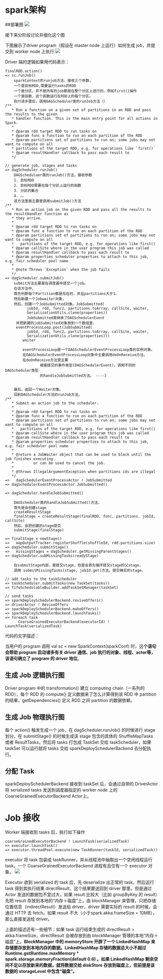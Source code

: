 # spark架构
##部署图
![](https://github.com/JerryLead/SparkInternals/raw/master/markdown/PNGfigures/deploy.png)


接下来分阶段讨论并细化这个图  

下图展示了driver program（假设在 master node 上运行）如何生成 job，并提交到 worker node 上执行
![](https://github.com/JerryLead/SparkInternals/raw/master/markdown/PNGfigures/JobSubmission.png)

Driver 端的逻辑如果用代码表示：    

```
finalRDD.action()
=> sc.runJob()
	sparkContext的runjob方法，接收三个参数，
	一个是目标RDD,需要运行tasks的RDD
	一个是分区，并不是所有的job都是在整个分区上进行的，例如first()操作
	一个是函数，这个函数运行在RDD上的每个分区。
	执行该步骤后，调用DAGScheduler类的runJob方法（）
/**
   * Run a function on a given set of partitions in an RDD and pass the results to the given
   * handler function. This is the main entry point for all actions in Spark.
   *
   * @param rdd target RDD to run tasks on
   * @param func a function to run on each partition of the RDD
   * @param partitions set of partitions to run on; some jobs may not want to compute on all
   * partitions of the target RDD, e.g. for operations like `first()`
   * @param resultHandler callback to pass each result to
   */
   
// generate job, stages and tasks
=> dagScheduler.runJob()
	DAGSchedulaer类的runJob()方法，接收参数
	1. 目标RDD
	2. 目标RDD需要在每个分区上运行的函数
	3. 分区的集合
	4. 。。
	该方法里面主要是调用submitJob()方法
/**
   * Run an action job on the given RDD and pass all the results to the resultHandler function as
   * they arrive.
   *
   * @param rdd target RDD to run tasks on
   * @param func a function to run on each partition of the RDD
   * @param partitions set of partitions to run on; some jobs may not want to compute on all
   *   partitions of the target RDD, e.g. for operations like first()
   * @param callSite where in the user program this job was called
   * @param resultHandler callback to pass each result to
   * @param properties scheduler properties to attach to this job, e.g. fair scheduler pool name
   *
   * @note Throws `Exception` when the job fails
   */
=> dagScheduler.submitJob()
	submit方法主要是在调度器中提交一个job。
	在该方法中，
	首先判断每个Partition都是存在的，并且partitions大于1.
	然后新建一个Jobwaiter对象，
	然后，创建一个JobSubmitted对象。JobSubmitted(
	      jobId, rdd, func2, partitions.toArray, callSite, waiter,
	      SerializationUtils.clone(properties))
	      JobSubmitted类继承了DAGSchedulerEvent
	 并把新建的jobSubmitted对象放到一个数组里，
	 eventProcessLoop.post(JobSubmitted(
	      jobId, rdd, func2, partitions.toArray, callSite, waiter,
	      SerializationUtils.clone(properties)))
	    waiter
	    
	    eventProcessLoop是一个DAGSchedulerEventProcessLoop类的实例对象。
	    在DAGSchedulerEventProcessLoop对象中主要调用doOnReceive方法，
	    在doOnReceive方法里主要
	    		根据提交的事件类型(DAGSchedulerEvent)，调用不同的DAGScheduler类型
	    		的handleJobSubmitted方法。 ----》
	    		
	    		
	最后，返回一个Waiter对象。
	回到DAGScheduler方法的runJob方法。
/**
   * Submit an action job to the scheduler.
   *
   * @param rdd target RDD to run tasks on
   * @param func a function to run on each partition of the RDD
   * @param partitions set of partitions to run on; some jobs may not want to compute on all
   *   partitions of the target RDD, e.g. for operations like first()
   * @param callSite where in the user program this job was called
   * @param resultHandler callback to pass each result to
   * @param properties scheduler properties to attach to this job, e.g. fair scheduler pool name
   *
   * @return a JobWaiter object that can be used to block until the job finishes executing
   *         or can be used to cancel the job.
   *
   * @throws IllegalArgumentException when partitions ids are illegal
   */
=>   dagSchedulerEventProcessActor ! JobSubmitted
=> dagSchedulerEventProcessActor.JobSubmitted()

=> dagScheduler.handleJobSubmitted()

	DAGScheduler类的handleJobSubmitted()方法，
	首先是会创建stage
	createResultStage
	finalStage = createResultStage(finalRDD, func, partitions, jobId, callSite)
	然后，会把创建的stage提交
	submitStage(finalStage)

=> finalStage = newStage()
=>   mapOutputTracker.registerShuffle(shuffleId, rdd.partitions.size)
=> dagScheduler.submitStage()
=>   missingStages = dagScheduler.getMissingParentStages()
=> dagScheduler.subMissingTasks(readyStage)

	在submitStage内部，是提交stage，但是会首先循环提交stage的父stage，
	调用 submitMissingTasks(stage, jobId.get)方法，提交确实的stage。

// add tasks to the taskScheduler
=> taskScheduler.submitTasks(new TaskSet(tasks))
=> fifoSchedulableBuilder.addTaskSetManager(taskSet)

// send tasks
=> sparkDeploySchedulerBackend.reviveOffers()
=> driverActor ! ReviveOffers
=> sparkDeploySchedulerBackend.makeOffers()
=> sparkDeploySchedulerBackend.launchTasks()
=> foreach task
      CoarseGrainedExecutorBackend(executorId) ! LaunchTask(serializedTask)
```

代码的文字描述：

当用户的 program 调用 val sc = new SparkContext(sparkConf) 时，这**个语句会帮助 program 启动诸多有关 driver 通信、job 执行的对象、线程、actor等，该语句确立了 program 的 driver 地位**。

## 生成 Job 逻辑执行图
Driver program 中的 transformation() 建立 computing chain（一系列的 RDD），每个 RDD 的 compute() 定义数据来了怎么计算得到该 RDD 中 partition 的结果，getDependencies() 定义 RDD 之间 partition 的数据依赖。

## 生成 Job 物理执行图
每个 action() 触发生成一个 job，在 dagScheduler.runJob() 的时候进行 stage 划分，在 submitStage() 的时候生成该 stage 包含的具体的 ShuffleMapTasks 或者 ResultTasks，然后将 tasks 打包成 TaskSet 交给 taskScheduler，如果 taskSet 可以运行就将 tasks 交给 sparkDeploySchedulerBackend 去分配执行。

## 分配 Task
sparkDeploySchedulerBackend 接收到 taskSet 后，会通过自带的 DriverActor 将 serialized tasks 发送到调度器指定的 worker node 上的 CoarseGrainedExecutorBackend Actor上。

# Job 接收
Worker 端接收到 tasks 后，执行如下操作  

```
coarseGrainedExecutorBackend ! LaunchTask(serializedTask)
=> executor.launchTask()
=> executor.threadPool.execute(new TaskRunner(taskId, serializedTask))
```
executor 将 task 包装成 taskRunner，并从线程池中抽取出一个空闲线程运行 task。一个 CoarseGrainedExecutorBackend 进程有且仅有一个 executor 对象。
![](https://github.com/JerryLead/SparkInternals/raw/master/markdown/PNGfigures/taskexecution.png)

Executor 收到 serialized 的 task 后，先 deserialize 出正常的 task，然后运行 task 得到其执行结果 directResult，这个结果要送回到 driver 那里。但是通过 Actor 发送的数据包不宜过大，如果 result 比较大（比如 groupByKey 的 result）先把 result 存放到本地的“内存＋磁盘”上，由 blockManager 来管理，只把存储位置信息（indirectResult）发送给 driver，driver 需要实际的 result 的时候，会通过 HTTP 去 fetch。如果 result 不大（小于spark.akka.frameSize = 10MB），那么直接发送给 driver。

上面的描述还有一些细节：如果 task 运行结束生成的 directResult > akka.frameSize，directResult 会被存放到由 blockManager 管理的本地“内存＋磁盘”上。**BlockManager 中的 memoryStore 开辟了一个 LinkedHashMap 来存储要存放到本地内存的数据。**LinkedHashMap 存储的数据总大小不超过 Runtime.getRuntime.maxMemory * spark.storage.memoryFraction(default 0.6) 。如果 LinkedHashMap 剩余空间不足以存放新来的数据，就将数据交给 diskStore 存放到磁盘上，但前提是该数据的 storageLevel 中包含“磁盘”。****